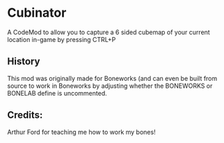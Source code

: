 # Cubinator

A CodeMod to allow you to capture a 6 sided cubemap of your current location in-game by pressing CTRL+P

## History

This mod was originally made for Boneworks (and can even be built from source to work in Boneworks by adjusting whether the BONEWORKS or BONELAB define is uncommented.

## Credits:
Arthur Ford for teaching me how to work my bones!